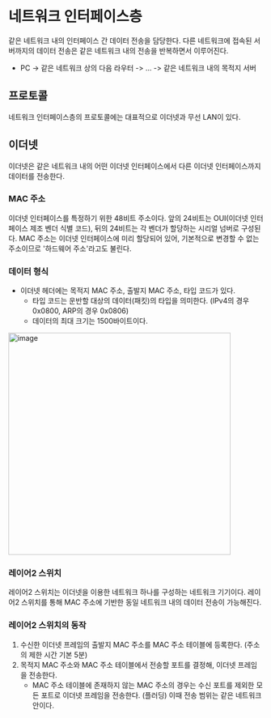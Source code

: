 # 네트워크 인터페이스층
같은 네트워크 내의 인터페이스 간 데이터 전송을 담당한다. 다른 네트워크에 접속된 서버까지의 데이터 전송은 같은 네트워크 내의 전송을 반복하면서 이루어진다.
- PC -> 같은 네트워크 상의 다음 라우터 -> ... -> 같은 네트워크 내의 목적지 서버 

## 프로토콜 
네트워크 인터페이스층의 프로토콜에는 대표적으로 이더넷과 무선 LAN이 있다.

## 이더넷 
이더넷은 같은 네트워크 내의 어떤 이더넷 인터페이스에서 다른 이더넷 인터페이스까지 데이터를 전송한다.

### MAC 주소
이더넷 인터페이스를 특정하기 위한 48비트 주소이다. 앞의 24비트는 OUI(이더넷 인터페이스 제조 벤더 식별 코드), 뒤의 24비트는 각 벤더가 할당하는 시리얼 넘버로 구성된다. MAC 주소는 이더넷 인터페이스에 미리 할당되어 있어, 기본적으로 변경할 수 없는 주소이므로 '하드웨어 주소'라고도 불린다.

### 데이터 형식 
- 이더넷 헤더에는 목적지 MAC 주소, 출발지 MAC 주소, 타입 코드가 있다.
   - 타입 코드는 운반할 대상의 데이터(패킷)의 타입을 의미한다. (IPv4의 경우 0x0800, ARP의 경우 0x0806)
   - 데이터의 최대 크기는 1500바이트이다.

<img width="439" alt="image" src="https://github.com/YimJiYoung/TIL/assets/37496919/e4f63313-4a19-4d3d-82d5-79a5a09dc595">

### 레이어2 스위치
레이어2 스위치는 이더넷을 이용한 네트워크 하나를 구성하는 네트워크 기기이다. 레이어2 스위치를 통해 MAC 주소에 기반한 동일 네트워크 내의 데이터 전송이 가능해진다.

### 레이어2 스위치의 동작
1. 수신한 이더넷 프레임의 출발지 MAC 주소를 MAC 주소 테이블에 등록한다. (주소의 제한 시간 기본 5분)
2. 목적지 MAC 주소와 MAC 주소 테이블에서 전송할 포트를 결정해, 이더넷 프레임을 전송한다.
   - MAC 주소 테이블에 존재하지 않는 MAC 주소의 경우는 수신 포트를 제외한 모든 포트로 이더넷 프레임을 전송한다. (플러딩) 이때 전송 범위는 같은 네트워크 안이다.
